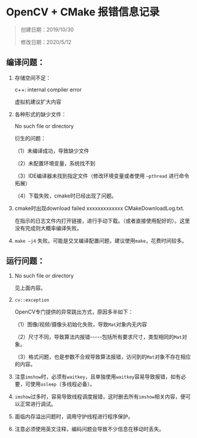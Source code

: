 # OpenCV + CMake 报错信息记录

>创建日期：2019/10/30
>
>修改日期：2020/5/12



## 编译问题：

1. 存储空间不足：

   c++: internal compiler error

   虚拟机建议扩大内容



2. 各种形式的缺少文件：

   No such file or directory

   衍生的问题：

   （1）未编译成功，导致缺少文件

   （2）未配置环境变量，系统找不到

   （3）IDE编译器未找到指定文件（修改环境变量或者使用 `–pthread` 进行命令拓展）

   （4）下载失败，cmake时已经出现了问题。

 

3. cmake时出现download failed xxxxxxxxxxxxx   CMakeDownloadLog.txt.

   在指示的日志文件内打开链接，进行手动下载。（或者直接使用配好的）。这里没有完成则大概率编译失败。

 

4. `make –j4` 失败。可能是交叉编译配置问题，建议使用`make`，花费时间较多。



## 运行问题：

1. No such file or directory

   见上面内容。

 

2. `cv::exception`

   OpenCV专门提供的异常跳出方式，原因多半如下：

   （1）图像/视频/摄像头初始化失败，导致`Mat`对象内无内容

   （2）尺寸不同，导致算法内报错-----包括所有要求尺寸，类型相同的`Mat`对象。

   （3）格式问题，也是参数不合规导致算法报错，访问到的`Mat`对象不存在相应的内容。

 

3. 注意`imshow`时，必须有`waitkey`，且单独使用`waitkey`容易导致报错，如有必要，可使用`usleep`（多线程必备）。

 

4. `imshow`过多时，容易导致线程调度报错，这时删去所有`imshow`相关内容，便可以正常进行调试。

 

5. 面临内存溢出问题时，调用守护线程进行程序保护。

 

6. 注意必须使用英文注释，编码问题会导致不少信息在移动时丢失。